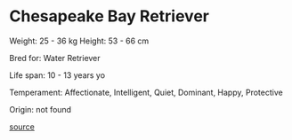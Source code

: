 # Chesapeake Bay Retriever

Weight: 25 - 36 kg
Height: 53 - 66 cm

Bred for: Water Retriever

Life span: 10 - 13 years yo

Temperament: Affectionate, Intelligent, Quiet, Dominant, Happy, Protective

Origin: not found

[source](https://api.thedogapi.com/v1/breeds/76)
